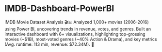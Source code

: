 # IMDB-Dashboard-PowerBI
IMDB Movie Dataset Analysis 🎬📊 Analyzed 1,000+ movies (2006-2016) using Power BI, uncovering trends in revenue, votes, and genres. Built an interactive dashboard with 6+ visualizations, highlighting top-grossing movies (~$1B), most-voted genres (~40% Action &amp; Drama), and key metrics (Avg. runtime: 113 min, revenue: $72.34M). 🚀

